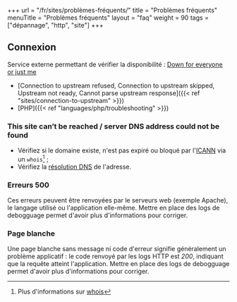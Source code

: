 +++
url = "/fr/sites/problèmes-fréquents/"
title = "Problèmes fréquents"
menuTitle = "Problèmes fréquents"
layout = "faq"
weight = 90
tags = ["dépannage", "http", "site"]
+++

## Connexion

Service externe permettant de vérifier la disponibilité : [Down for everyone or just me](https://downforeveryoneorjustme.com/)

- [Connection to upstream refused, Connection to upstream skipped, Upstream not ready, Cannot parse upstream response]({{< ref "sites/connection-to-upstream" >}})
- [PHP]({{< ref "languages/php/troubleshooting" >}})

### This site can’t be reached / server DNS address could not be found

- Vérifiez si le domaine existe, n'est pas expiré ou bloqué par l'[ICANN](https://www.icann.org/fr) via un `whois`[^1] ;
- Vérifiez la [résolution DNS](https://www.dnswatch.info/) de l'adresse.

### Erreurs 500

Ces erreurs peuvent être renvoyées par le serveurs web (exemple Apache), le langage utilisé ou l'application elle-même. Mettre en place des logs de debogguage permet d'avoir plus d'informations pour corriger.

### Page blanche

Une page blanche sans message ni code d'erreur signifie généralement un problème applicatif : le code renvoyé par les logs HTTP est *200*, indiquant que la requête atteint l'application. Mettre en place des logs de debogguage permet d'avoir plus d'informations pour corriger.

[^1]: Plus d'informations sur [whois](https://fr.wikipedia.org/wiki/Whois)
